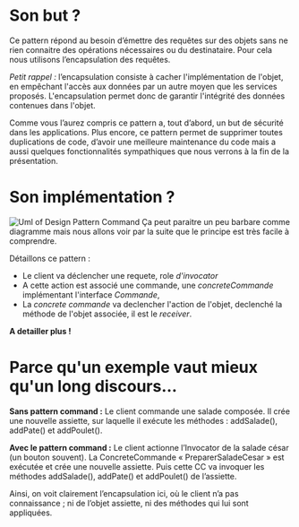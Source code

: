 # Son but ?

Ce pattern répond au besoin d’émettre des requêtes sur des objets sans ne rien connaitre des opérations nécessaires ou du destinataire. Pour cela nous utilisons l’encapsulation des requêtes.

_Petit rappel :_ l’encapsulation consiste à cacher l'implémentation de l'objet, en empêchant l'accès aux données par un autre moyen que les services proposés. L'encapsulation permet donc de garantir l'intégrité des données contenues dans l'objet.

Comme vous l’aurez compris ce pattern a, tout d’abord, un but de sécurité dans les applications. Plus encore, ce pattern permet de supprimer toutes duplications de code, d’avoir une meilleure maintenance du code mais a aussi quelques fonctionnalités sympathiques que nous verrons à la fin de la présentation.

# Son implémentation ?

![Uml of Design Pattern Command](../DesignCommand_UML.png)
Ça peut paraitre un peu barbare comme diagramme mais nous allons voir par la suite que le principe est très facile à comprendre.

Détaillons ce pattern :
-	Le client va déclencher une requete, role _d'invocator_
-	A cette action est associé une commande, une _concreteCommande_ implémentant l'interface _Commande_,
-	La _concrete commande_ va declencher l'action de l'objet, declenché la méthode de l'objet associée, il est le _receiver_.

**A detailler plus !**

# Parce qu'un exemple vaut mieux qu'un long discours...

**Sans pattern command :** 
Le client commande une salade composée. Il crée une nouvelle assiette, sur laquelle il exécute les méthodes : addSalade(), addPate() et addPoulet().

**Avec le pattern command :**
Le client actionne l’Invocator de la salade césar (un bouton souvent).
La ConcreteCommande « PreparerSaladeCesar » est exécutée et crée une nouvelle assiette.
Puis cette CC va invoquer les méthodes addSalade(), addPate() et addPoulet() de l’assiette.

Ainsi, on voit clairement l’encapsulation ici, où le client n’a pas connaissance ; ni de l’objet assiette, ni des méthodes qui lui sont appliquées.




